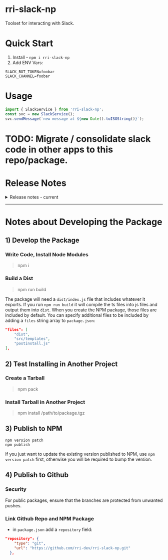 # rri-slack-np

Toolset for interacting with Slack.

# Quick Start

1) Install - `npm i rri-slack-np`
2) Add ENV Vars:
```shell
SLACK_BOT_TOKEN=foobar
SLACK_CHANNEL=foobar
```

# Usage

```javascript
import { SlackService } from 'rri-slack-np';
const svc = new SlackService();
svc.sendMessage(`new message at ${new Date().toISOString()}`);
```

# TODO: Migrate / consolidate slack code in other apps to this repo/package.

# Release Notes

<details>
   <summary>
      Release notes - current
   </summary>
   <a href="/release_notes/2025_06_04.md">2025-06-04</a> - Implement Slack Service as NPM Package<br />
</details>

---

# Notes about Developing the Package

## 1) Develop the Package

### Write Code, Install Node Modules

> npm i

### Build a Dist

> npm run build

The package will need a `dist/index.js` file that includes whatever it exports. If you run `npm run build` it will compile the ts files into js files and output them into `dist`. When you create the NPM package, those files are included by default. You can specify additional files to be included by adding a `files` string array to `package.json`:
```json
"files": [
    "dist",
    "src/templates",
    "postinstall.js"
],
```

## 2) Test Installing in Another Project

### Create a Tarball

> npm pack

### Install Tarball in Another Project

> npm install /path/to/package.tgz

## 3) Publish to NPM

```shell
npm version patch
npm publish
```

If you just want to update the existing version published to NPM, use `npm version patch` first, otherwise you will be required to bump the version.

## 4) Publish to Github

### Security
For public packages, ensure that the branches are protected from unwanted pushes.

### Link Github Repo and NPM Package

* in `package.json` add a `repository` field:
```json
"repository": {
    "type": "git",
    "url": "https://github.com/rri-dev/rri-slack-np.git"
  },
```